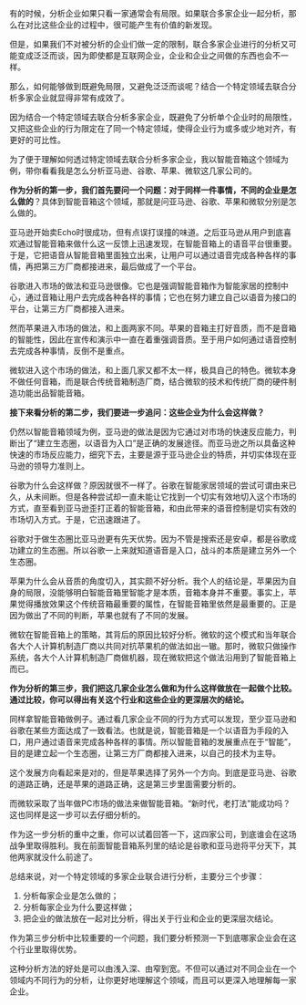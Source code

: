 有的时候，分析企业如果只看一家通常会有局限。如果联合多家企业一起分析，那么在对比这些企业的过程中，很可能产生有价值的新发现。

但是，如果我们不对被分析的企业们做一定的限制，联合多家企业进行的分析又可能变成泛泛而谈，因为即使都是互联网企业，企业和企业之间做的东西也会不一样。

那么，如何能够做到既避免局限，又避免泛泛而谈呢？结合一个特定领域去联合分析多家企业就显得非常有成效了。

因为结合一个特定领域去联合分析多家企业，既避免了分析单个企业时的局限性，又把这些企业的行为限定在了同一个特定领域，使得企业行为或多或少地对齐，有更好的可比性。

为了便于理解如何透过特定领域去联合分析多家企业，我以智能音箱这个领域为例，带你看看我是怎么分析亚马逊、谷歌、苹果、微软这几家公司的。

**作为分析的第一步，我们首先要问一个问题：对于同样一件事情，不同的企业是怎么做的**？具体到智能音箱这个领域，那就是问亚马逊、谷歌、苹果和微软分别是怎么做的。

亚马逊开始卖Echo时很成功，但有点误打误撞的味道。之后亚马逊从用户到底喜欢通过智能音箱来做什么这一反馈上迅速发现，在智能音箱上的语音平台很重要。于是，它把语音从智能音箱里面独立出来，让用户可以通过语音完成各种各样的事情，再把第三方厂商都接进来，最后做成了一个平台。

谷歌进入市场的做法和亚马逊很像。它也是强调智能音箱作为智能家居的控制中心，通过音箱让用户去完成各种各样的事情；它也在努力建立自己以语音为接口的平台，让第三方厂商都接入进来。

然而苹果进入市场的做法，和上面两家不同。苹果的音箱主打好音质，而不是音箱的智能性，因此在宣传和演示中一直在着重强调音质。至于用户如何通过语音控制去完成各种事情，反倒不是重点。

微软进入这个市场的做法，和上面几家又都不太一样，极具自己的特色。微软本身不做任何音箱，而是联合传统音箱制造厂商，结合微软的技术和传统厂商的硬件制造功能出品智能音箱。

**接下来看分析的第二步，我们要进一步追问：这些企业为什么会这样做？**

仍然以智能音箱领域为例，亚马逊的做法是因为它通过对市场的快速反应能力，判断出了“建立生态圈，以语音为入口”是正确的发展途径。而亚马逊之所以具备这种快速的市场反应能力，细究下去，主要是源于亚马逊企业的特质，并切实体现在亚马逊的领导力准则上。

谷歌为什么会这样做？原因就很不一样了。谷歌在智能家居领域的尝试可谓由来已久，从未间断。但是各种尝试却一直未能让它找到一个切实有效地切入这个市场的方式，直至看到亚马逊歪打正着的智能音箱，和由此带来的语音控制是切实有效的市场切入方式。于是，它迅速跟进了。

谷歌对于做生态圈比亚马逊更有先天优势。因为不管是搜索还是安卓，都是谷歌成功建立的生态圈。所以谷歌一上来就知道语音是入口，战斗的本质是建立另外一个生态圈。

苹果为什么会从音质的角度切入，其实颇不好分析。我个人的结论是，苹果因为自身的局限，没能够明白智能音箱里智能才是本质，音箱本身并不重要。事实上，苹果觉得播放效果这个传统音箱最重要的属性，在智能音箱里依然是最重要的。正是因为做出了不同的判断，苹果也就有了不同的发展。

微软在智能音箱上的策略，其背后的原因比较好分析。微软的这个模式和当年联合各大个人计算机制造厂商以共同对抗苹果机的做法如出一辙。那时，微软只做操作系统，各大个人计算机制造厂商做机器，现在微软把这个做法沿用到了智能音箱上而已。

**作为分析的第三步，我们把这几家企业怎么做和为什么这样做放在一起做个比较。通过比较，你可以得出有关这个行业和这些企业的更深层次的结论。**

同样拿智能音箱做例子。通过看几家企业不同的行为方式可以发现，至少亚马逊和谷歌在某些方面达成了一致看法。也就是说，智能音箱是一个以语音为手段的入口，用户通过语音来完成各种各样的事情。所以智能音箱的发展重点在于“智能”，目的是建立起一个生态圈，让第三方厂商都接入进来，以自己的技术为主导。

这个发展方向看起来是对的，但是苹果选择了另外一个方向。到底是亚马逊、谷歌的道路正确，还是苹果的道路正确，这是第三步里面需要分析的。

而微软采取了当年做PC市场的做法来做智能音箱。“新时代，老打法”能成功吗？这也同样是这一步可以去仔细分析的。

作为这一步分析的重中之重，你可以试着回答一下，这四家公司，到底谁会在这场战争里取得胜利。我在前面智能音箱系列里的结论是谷歌和亚马逊将平分天下，其他两家就没什么前途了。

总结来说，对一个特定领域的多家企业联合进行分析，主要分三个步骤：

1. 分析每家企业是怎么做的；
2. 分析每家企业为什么要这样做；
3. 把企业的做法放在一起对比分析，得出关于行业和企业的更深层次结论。

作为第三步分析中比较重要的一个问题，我们要分析预测一下到底哪家企业会在这个行业里取得优势。

这种分析方法的好处是可以由浅入深、由窄到宽。不但可以通过对不同企业在一个领域内不同行为的分析，让你更好地理解这个领域，而且可以更深入地理解每一家企业。